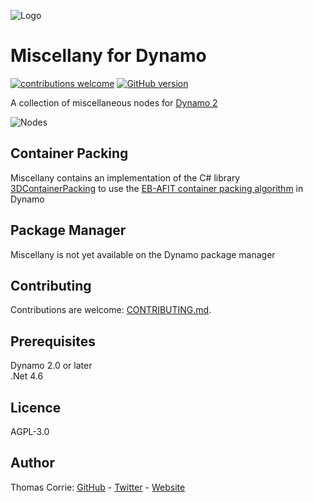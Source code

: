 ![Logo](https://github.com/thomascorrie/Miscellany/blob/master/Miscellany/Resources/Images/Large/Miscellany.About.Miscellany.Large.png)

# Miscellany for Dynamo

[![contributions welcome](https://img.shields.io/badge/contributions-welcome-brightgreen.svg?style=flat)](https://github.com/thomascorrie/Miscellany/blob/master/CONTRIBUTING.md)
[![GitHub version](https://badge.fury.io/gh/thomascorrie%2FMiscellany.svg)](https://badge.fury.io/gh/thomascorrie%2FMiscellany)

A collection of miscellaneous nodes for [Dynamo 2](http://www.dynamobim.org/)

![Nodes](https://github.com/thomascorrie/Miscellany/blob/master/Samples/Miscellany-Samples-Nodes.png)

## Container Packing
Miscellany contains an implementation of the C# library [3DContainerPacking](https://github.com/davidmchapman/3DContainerPacking) to use the [EB-AFIT container packing algorithm](https://github.com/wknechtel/3d-bin-pack) in Dynamo

## Package Manager
Miscellany is not yet available on the Dynamo package manager

## Contributing
Contributions are welcome: [CONTRIBUTING.md](https://github.com/thomascorrie/Miscellany/blob/master/CONTRIBUTING.md).

## Prerequisites
Dynamo 2.0 or later  
.Net 4.6

## Licence
AGPL-3.0

## Author
Thomas Corrie: [GitHub](https://github.com/thomascorrie) - [Twitter](https://twitter.com/didymuscoombe) - [Website](http://www.thomascorrie.com)
